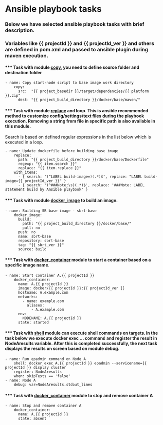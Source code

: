 # Ansible playbook tasks


### Below we have selected ansible playbook tasks with brief description. 
### Variables like {{ projectId }} and {{ projectId_ver }} and others are defined in pom.xml and passed to ansible plugin during maven execution. 


#### *** Task with module [copy](https://docs.ansible.com/ansible/latest/modules/copy_module.html), you need to define source folder and destination folder
``` 
- name: Copy start-node script to base image work directory
    copy:
      src:  "{{ project_basedir }}/target/dependencies/{{ platform }}.zip"
      dest: "{{ project_build_directory }}/docker/base/maven/"
```
#### *** Task with module [replace](https://docs.ansible.com/ansible/latest/modules/replace_module.html) and loop. This is ansible recommended method to customize config/settings/text files during the playbook execution. Removing a string from file in specific path is also available in this module.
Search is based on defined regular expressions in the list below which is executed in a loop.  
```
- name: Update dockerfile before building base image
    replace:
      path: "{{ project_build_directory }}/docker/base/Dockerfile"
      regexp: "{{ item.search }}"
      replace: "{{ item.replace }}"
    with_items:
      - { search: '(^LABEL build-image=)(.*)$', replace: "LABEL build-image={{ projectId_ver }}" }
      - { search: '(^###Note:\s)(.*)$', replace: '###Note: LABEL statement build by Ansible playbook' }
```

#### *** Task with module [docker_image](https://docs.ansible.com/ansible/latest/modules/docker_image_module.html) to build an image. 
```
- name: Building SB base image - sbrt-base
    docker_image:
      build:
        path: "{{ project_build_directory }}/docker/base/"
        pull: no
      push: no
      name: sbrt-base
      repository: sbrt-base
      tag: "{{ sbrt_ver }}"
      source: build
```

#### *** Task with [docker_container](https://docs.ansible.com/ansible/latest/modules/docker_container_module.html) module to start a container based on a specific image name. 
```
- name: Start container A.{{ projectId }}
    docker_container:
      name: A.{{ projectId }}
      image: docker/{{ projectId }}:{{ projectId_ver }}
      hostname: A.example.com
      networks:
        - name: example.com
          aliases:
            - A.example.com
      env:
        NODENAME: A.{{ projectId }}
      state: started
```

#### *** Task with [shell](https://docs.ansible.com/ansible/latest/modules/shell_module.html) module can execute shell commands on targets. In the task below we execute docker exec … command and register the result in NodeAresults variable. After this is completed successfully, the next task displays the results on screen based on module debug.
```
- name: Run epadmin command on Node A
    shell: docker exec A.{{ projectId }} epadmin --servicename={{ projectId }} display cluster
    register: NodeAresults
    when: skipTests == 'false'
- name: Node A
    debug: var=NodeAresults.stdout_lines
```

#### *** Task with [docker_container](https://docs.ansible.com/ansible/latest/modules/docker_container_module.html) module to stop and remove container A
```
- name: Stop and remove container A
    docker_container:
      name: A.{{ projectId }}
      state: absent
```
